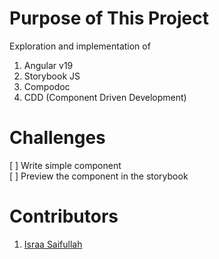 # Purpose of This Project
Exploration and implementation of
1) Angular v19
2) Storybook JS
3) Compodoc
4) CDD (Component Driven Development)

# Challenges
[ ] Write simple component<br>
[ ] Preview the component in the storybook

# Contributors
1) [Israa Saifullah](https://www.linkedin.com/in/israaibnusaifullah/)


